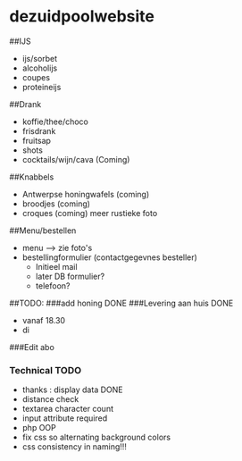 # dezuidpoolwebsite

##IJS
- ijs/sorbet
- alcoholijs
- coupes
- proteineijs

##Drank
- koffie/thee/choco
- frisdrank
- fruitsap
- shots
- cocktails/wijn/cava (Coming)

##Knabbels
- Antwerpse honingwafels (coming)
- broodjes (coming)
- croques (coming) meer rustieke foto


##Menu/bestellen
- menu --> zie foto's
- bestellingformulier (contactgegevnes besteller)
	- Initieel mail
	- later DB formulier?
	- telefoon?

##TODO: 
###add honing DONE
###Levering aan huis DONE
- vanaf 18.30
- di

###Edit abo

### Technical TODO
- thanks : display data DONE
- distance check
- textarea character count
- input attribute required
- php OOP
- fix css so alternating background colors
- css consistency in naming!!!



